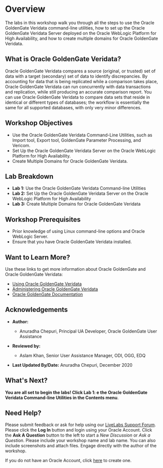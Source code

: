 # Overview                                 

The labs in this workshop walk you through all the steps to use the Oracle GoldenGate Veridata command-line utilities, how to set up the Oracle GoldenGate Veridata Server deployed on the Oracle WebLogic Platform for High Availability, and how to create multiple domains for Oracle GoldenGate Veridata.

## What is Oracle GoldenGate Veridata?
Oracle GoldenGate Veridata compares a source (original, or trusted) set of data with a target (secondary) set of data to identify discrepancies. By accounting for data that is being replicated while a comparison takes place, Oracle GoldenGate Veridata can run concurrently with data transactions and replication, while still producing an accurate comparison report. You can use Oracle GoldenGate Veridata to compare data sets that reside in identical or different types of databases; the workflow is essentially the same for all supported databases, with only very minor differences.


## Workshop Objectives
  - Use the Oracle GoldenGate Veridata Command-Line Utilities, such as Import tool, Export tool, GoldenGate Parameter Processing, and Vericom.
  - Set Up the Oracle GoldenGate Veridata Server on the Oracle WebLogic Platform for High Availability.
  - Create Multiple Domains for Oracle GoldenGate Veridata.

## Lab Breakdown
  - **Lab 1:** Use the Oracle GoldenGate Veridata Command-line Utilities
  - **Lab 2:** Set Up the Oracle GoldenGate Veridata Server on the Oracle WebLogic Platform for High Availability
  - **Lab 3:** Create Multiple Domains for Oracle GoldenGate Veridata


## Workshop Prerequisites
  * Prior knowledge of using Linux command-line options and Oracle WebLogic Server.
  * Ensure that you have Oracle GoldenGate Veridata installed.

## Want to Learn More?

Use these links to get more information about Oracle GoldenGate and Oracle GoldenGate Veridata:

* [Using Oracle GoldenGate Veridata](https://docs.oracle.com/en/middleware/goldengate/veridata/12.2.1.4/gvdug/intro-veridata.html#GUID-5E0D122D-913C-4307-97FB-DF815409FB14)
* [Administering Oracle GoldenGate Veridata](https://docs.oracle.com/en/middleware/goldengate/veridata/12.2.1.4/gvdad/introduction-oracle-goldengate-veridata.html#GUID-E34C2B1C-AA1D-4F62-BBB5-05AB6A913B40)
* [Oracle GoldenGate Documentation](https://docs.oracle.com/en/middleware/goldengate/core/index.html)

## Acknowledgements

* **Author:**
    + Anuradha Chepuri, Principal UA Developer, Oracle GoldenGate User Assistance
* **Reviewed by:**
    + Aslam Khan, Senior User Assistance Manager, ODI, OGG, EDQ

* **Last Updated By/Date:** Anuradha Chepuri, December 2020

## What's Next?
**You are all set to begin the labs! Click Lab 1: e the Oracle GoldenGate Veridata Command-line Utilities in the Contents menu**.

## Need Help?
Please submit feedback or ask for help using our [LiveLabs Support Forum](https://community.oracle.com/tech/developers/categories/livelabsdiscussions). Please click the **Log In** button and login using your Oracle Account. Click the **Ask A Question** button to the left to start a *New Discussion* or *Ask a Question*.  Please include your workshop name and lab name.  You can also include screenshots and attach files.  Engage directly with the author of the workshop.

If you do not have an Oracle Account, click [here](https://profile.oracle.com/myprofile/account/create-account.jspx) to create one.
